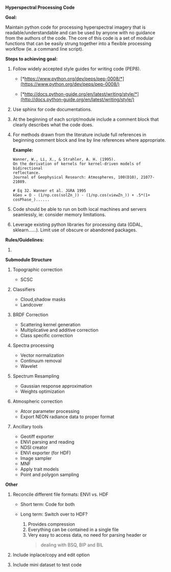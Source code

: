 **Hyperspectral Processing Code**

**Goal:**

Maintain python code for processing hyperspectral imagery that is
readable/understandable and can be used by anyone with no guidance from
the authors of the code. The core of this code is a set of modular
functions that can be easily strung together into a flexible processing
workflow (ie. a command line script).


**Steps to achieving goal:**

1.  Follow widely accepted style guides for writing code (PEP8).

    -   [*https://www.python.org/dev/peps/pep-0008/*](https://www.python.org/dev/peps/pep-0008/)

    -   [*http://docs.python-guide.org/en/latest/writing/style/*](http://docs.python-guide.org/en/latest/writing/style/)

2.  Use sphinx for code documentations.

3.  At the beginning of each script/module include a comment block 
    that clearly describes what the code does.

4.  For methods drawn from the literature include full references in 
    beginning comment block and line by line references 
    where appropriate.

    **Example:**
	~~~
	Wanner, W., Li, X., & Strahler, A. H. (1995).
	On the derivation of kernels for kernel-driven models of bidirectional
	reflectance.
	Journal of Geophysical Research: Atmospheres, 100(D10), 21077-21089.
	~~~~

	~~~~
	# Eq 32. Wanner et al. JGRA 1995
	kGeo = O - (1/np.cos(solZn_)) - (1/np.cos(viewZn_)) + .5*(1+
	cosPhase_)......
	~~~~

5.  Code should be able to run on both local machines and servers
    seamlessly, ie: consider memory limitations.
6.  Leverage existing python libraries for processing data
    (GDAL, sklearn…...). Limit use of obscure or abandoned packages.

**Rules/Guidelines:**

1.

**Submodule Structure**

1.  Topographic correction
    - SCSC

2.  Classifiers
    - Cloud,shadow masks
    - Landcover

3.  BRDF Correction
    - Scattering kernel generation
	- Multiplicative and additive correction
	- Class specific correction

4.  Spectra processing
    - Vector normalization
    - Continuum removal
    - Wavelet

5.  Spectrum Resampling
    - Gaussian response approximation
    - Weights optimization

6.  Atmospheric correction
    - Atcor parameter processing
    - Export NEON radiance data to proper format

7.  Ancillary tools
    - Geotiff exporter
    - ENVI parsing and reading
    - NDSI creator
    - ENVI exporter (for HDF)
    - Image sampler
    - MNF
    - Apply trait models
    - Point and polygon sampling

**Other**

1.  Reconcile different file formats: ENVI vs. HDF

    - Short term: Code for both
    - Long term: Switch over to HDF?

        1. Provides compression
        2. Everything can be contained in a single file
        3. Very easy to access data, no need for parsing header or
            > dealing with BSQ, BIP and BIL

2.  Include inplace/copy and edit option
3.  Include mini dataset to test code


